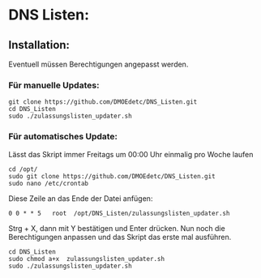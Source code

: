 # DNS Listen:

## Installation:

Eventuell müssen Berechtigungen angepasst werden.

### Für manuelle Updates:

```
git clone https://github.com/DMOEdetc/DNS_Listen.git
cd DNS_Listen
sudo ./zulassungslisten_updater.sh
```

### Für automatisches Update:

Lässt das Skript immer Freitags um 00:00 Uhr einmalig pro Woche laufen

```
cd /opt/
sudo git clone https://github.com/DMOEdetc/DNS_Listen.git
sudo nano /etc/crontab
```

Diese Zeile an das Ende der Datei anfügen:

```
0 0 * * 5   root  /opt/DNS_Listen/zulassungslisten_updater.sh
```

Strg + X, dann mit Y bestätigen und Enter drücken. Nun noch die Berechtigungen anpassen und das Skript das erste mal ausführen.

```
cd DNS_Listen
sudo chmod a+x  zulassungslisten_updater.sh
sudo ./zulassungslisten_updater.sh
```

